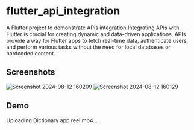 # flutter_api_integration

A Flutter project to demonstrate APIs integration.Integrating APIs with Flutter is crucial for creating dynamic and data-driven applications. APIs provide a way for Flutter apps to fetch real-time data, authenticate users, and perform various tasks without the need for local databases or hardcoded content.

## Screenshots

![Screenshot 2024-08-12 160209](https://github.com/user-attachments/assets/c5487b55-2b84-4cbb-896e-d67adeeefc2f)
![Screenshot 2024-08-12 160129](https://github.com/user-attachments/assets/b5e17e75-46db-4fb0-a2d3-aff8a86483a7)

## Demo

Uploading Dictionary app reel.mp4…


